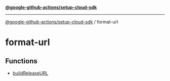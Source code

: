 [**@google-github-actions/setup-cloud-sdk**](../README.md)

***

[@google-github-actions/setup-cloud-sdk](../modules.md) / format-url

# format-url

## Functions

- [buildReleaseURL](functions/buildReleaseURL.md)
